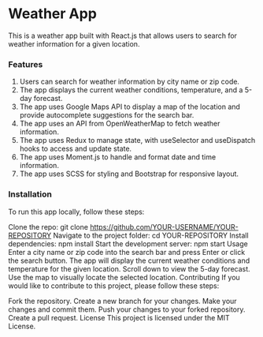 # Weather App
This is a weather app built with React.js that allows users to search for weather information for a given location.

### Features
1. Users can search for weather information by city name or zip code.
2. The app displays the current weather conditions, temperature, and a 5-day forecast.
3. The app uses Google Maps API to display a map of the location and provide autocomplete suggestions for the search bar.
4. The app uses an API from OpenWeatherMap to fetch weather information.
5. The app uses Redux to manage state, with useSelector and useDispatch hooks to access and update state.
6. The app uses Moment.js to handle and format date and time information.
7. The app uses SCSS for styling and Bootstrap for responsive layout.

### Installation
To run this app locally, follow these steps:

Clone the repo: git clone https://github.com/YOUR-USERNAME/YOUR-REPOSITORY
Navigate to the project folder: cd YOUR-REPOSITORY
Install dependencies: npm install
Start the development server: npm start
Usage
Enter a city name or zip code into the search bar and press Enter or click the search button.
The app will display the current weather conditions and temperature for the given location.
Scroll down to view the 5-day forecast.
Use the map to visually locate the selected location.
Contributing
If you would like to contribute to this project, please follow these steps:

Fork the repository.
Create a new branch for your changes.
Make your changes and commit them.
Push your changes to your forked repository.
Create a pull request.
License
This project is licensed under the MIT License.
